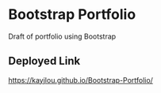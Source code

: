 # Bootstrap Portfolio
Draft of portfolio using Bootstrap 


## Deployed Link 
https://kayjlou.github.io/Bootstrap-Portfolio/
